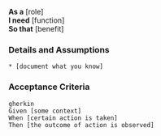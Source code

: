 **As a** [role]  
**I need** [function]  
**So that** [benefit]

### Details and Assumptions

    * [document what you know]

### Acceptance Criteria

    gherkin
    Given [some context]
    When [certain action is taken]
    Then [the outcome of action is observed]
